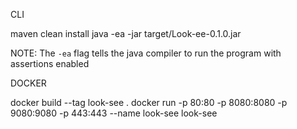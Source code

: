 CLI

maven clean install
java -ea -jar target/Look-ee-0.1.0.jar

NOTE: The `-ea` flag tells the java compiler to run the program with assertions enabled

DOCKER

docker build --tag look-see .
docker run -p 80:80 -p 8080:8080 -p 9080:9080 -p 443:443 --name look-see look-see
